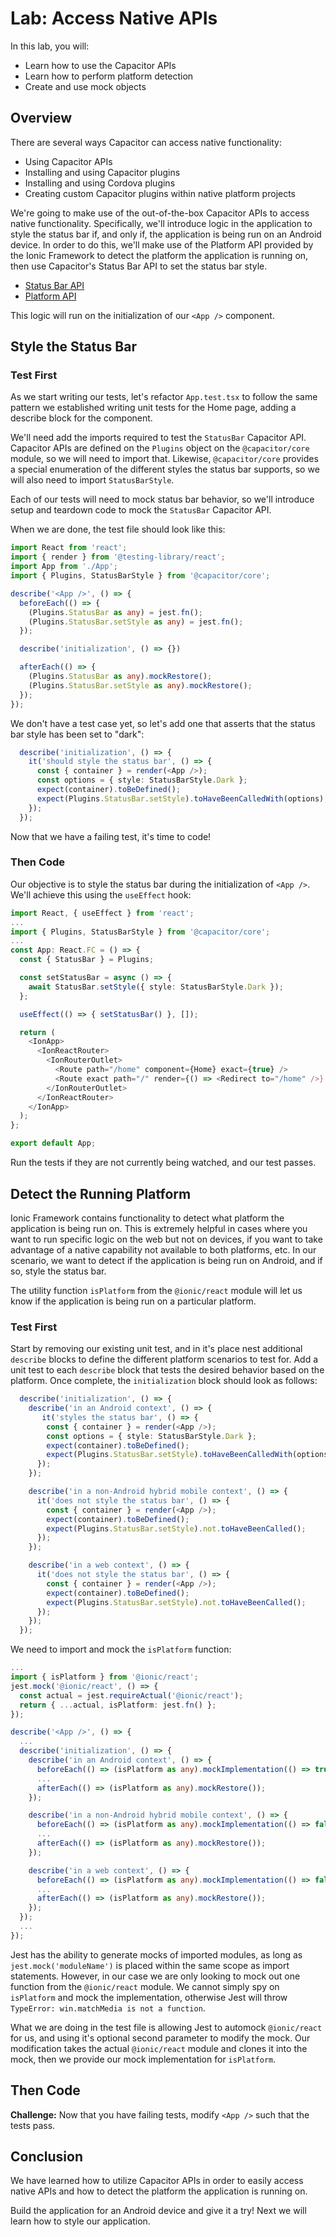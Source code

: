 # Lab: Access Native APIs

In this lab, you will:

- Learn how to use the Capacitor APIs
- Learn how to perform platform detection
- Create and use mock objects

## Overview

There are several ways Capacitor can access native functionality:

- Using Capacitor APIs
- Installing and using Capacitor plugins
- Installing and using Cordova plugins
- Creating custom Capacitor plugins within native platform projects

We're going to make use of the out-of-the-box Capacitor APIs to access native functionality. Specifically, we'll introduce logic in the application to style the status bar if, and only if, the application is being run on an Android device. In order to do this, we'll make use of the Platform API provided by the Ionic Framework to detect the platform the application is running on, then use Capacitor's Status Bar API to set the status bar style.

- <a href="https://capacitorjs.com/docs/apis/status-bar" target="_blank">Status Bar API</a>
- <a href="https://ionicframework.com/docs/react/platform" target="_blank">Platform API</a>

This logic will run on the initialization of our `<App />` component.

## Style the Status Bar

### Test First

As we start writing our tests, let's refactor `App.test.tsx` to follow the same pattern we established writing unit tests for the Home page, adding a describe block for the component.

We'll need add the imports required to test the `StatusBar` Capacitor API. Capacitor APIs are defined on the `Plugins` object on the `@capacitor/core` module, so we will need to import that. Likewise, `@capacitor/core` provides a special enumeration of the different styles the status bar supports, so we will also need to import `StatusBarStyle`.

Each of our tests will need to mock status bar behavior, so we'll introduce setup and teardown code to mock the `StatusBar` Capacitor API.

When we are done, the test file should look like this:

```TypeScript
import React from 'react';
import { render } from '@testing-library/react';
import App from './App';
import { Plugins, StatusBarStyle } from '@capacitor/core';

describe('<App />', () => {
  beforeEach(() => {
    (Plugins.StatusBar as any) = jest.fn();
    (Plugins.StatusBar.setStyle as any) = jest.fn();
  });

  describe('initialization', () => {})

  afterEach(() => {
    (Plugins.StatusBar as any).mockRestore();
    (Plugins.StatusBar.setStyle as any).mockRestore();
  });
});
```

We don't have a test case yet, so let's add one that asserts that the status bar style has been set to "dark":

```TypeScript
  describe('initialization', () => {
    it('should style the status bar', () => {
      const { container } = render(<App />);
      const options = { style: StatusBarStyle.Dark };
      expect(container).toBeDefined();
      expect(Plugins.StatusBar.setStyle).toHaveBeenCalledWith(options);
    });
  });
```

Now that we have a failing test, it's time to code!

### Then Code

Our objective is to style the status bar during the initialization of `<App />`. We'll achieve this using the `useEffect` hook:

```TypeScript
import React, { useEffect } from 'react';
...
import { Plugins, StatusBarStyle } from '@capacitor/core';
...
const App: React.FC = () => {
  const { StatusBar } = Plugins;

  const setStatusBar = async () => {
    await StatusBar.setStyle({ style: StatusBarStyle.Dark });
  };

  useEffect(() => { setStatusBar() }, []);

  return (
    <IonApp>
      <IonReactRouter>
        <IonRouterOutlet>
          <Route path="/home" component={Home} exact={true} />
          <Route exact path="/" render={() => <Redirect to="/home" />} />
        </IonRouterOutlet>
      </IonReactRouter>
    </IonApp>
  );
};

export default App;
```

Run the tests if they are not currently being watched, and our test passes.

## Detect the Running Platform

Ionic Framework contains functionality to detect what platform the application is being run on. This is extremely helpful in cases where you want to run specific logic on the web but not on devices, if you want to take advantage of a native capability not available to both platforms, etc. In our scenario, we want to detect if the application is being run on Android, and if so, style the status bar.

The utility function `isPlatform` from the `@ionic/react` module will let us know if the application is being run on a particular platform.

### Test First

Start by removing our existing unit test, and in it's place nest additional `describe` blocks to define the different platform scenarios to test for. Add a unit test to each `describe` block that tests the desired behavior based on the platform. Once complete, the `initialization` block should look as follows:

```TypeScript
  describe('initialization', () => {
    describe('in an Android context', () => {
       it('styles the status bar', () => {
        const { container } = render(<App />);
        const options = { style: StatusBarStyle.Dark };
        expect(container).toBeDefined();
        expect(Plugins.StatusBar.setStyle).toHaveBeenCalledWith(options);
      });
    });

    describe('in a non-Android hybrid mobile context', () => {
      it('does not style the status bar', () => {
        const { container } = render(<App />);
        expect(container).toBeDefined();
        expect(Plugins.StatusBar.setStyle).not.toHaveBeenCalled();
      });
    });

    describe('in a web context', () => {
      it('does not style the status bar', () => {
        const { container } = render(<App />);
        expect(container).toBeDefined();
        expect(Plugins.StatusBar.setStyle).not.toHaveBeenCalled();
      });
    });
  });
```

We need to import and mock the `isPlatform` function:

```TypeScript
...
import { isPlatform } from '@ionic/react';
jest.mock('@ionic/react', () => {
  const actual = jest.requireActual('@ionic/react');
  return { ...actual, isPlatform: jest.fn() };
});

describe('<App />', () => {
  ...
  describe('initialization', () => {
    describe('in an Android context', () => {
      beforeEach(() => (isPlatform as any).mockImplementation(() => true));
      ...
      afterEach(() => (isPlatform as any).mockRestore());
    });

    describe('in a non-Android hybrid mobile context', () => {
      beforeEach(() => (isPlatform as any).mockImplementation(() => false));
      ...
      afterEach(() => (isPlatform as any).mockRestore());
    });

    describe('in a web context', () => {
      beforeEach(() => (isPlatform as any).mockImplementation(() => false));
      ...
      afterEach(() => (isPlatform as any).mockRestore());
    });
  });
  ...
});
```

Jest has the ability to generate mocks of imported modules, as long as `jest.mock('moduleName')` is placed within the same scope as import statements. However, in our case we are only looking to mock out one function from the `@ionic/react` module. We cannot simply spy on `isPlatform` and mock the implementation, otherwise Jest will throw `TypeError: win.matchMedia is not a function`.

What we are doing in the test file is allowing Jest to automock `@ionic/react` for us, and using it's optional second parameter to modify the mock. Our modification takes the actual `@ionic/react` module and clones it into the mock, then we provide our mock implementation for `isPlatform`.

## Then Code

**Challenge:** Now that you have failing tests, modify `<App />` such that the tests pass.

## Conclusion

We have learned how to utilize Capacitor APIs in order to easily access native APIs and how to detect the platform the application is running on.

Build the application for an Android device and give it a try! Next we will learn how to style our application.
